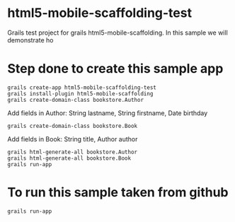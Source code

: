 html5-mobile-scaffolding-test
=============================

Grails test project for grails html5-mobile-scaffolding. In this sample we will demonstrate ho

Step done to create this sample app
===================================

	grails create-app html5-mobile-scaffolding-test
	grails install-plugin html5-mobile-scaffolding
	grails create-domain-class bookstore.Author

Add fields in Author: String lastname, String firstname, Date birthday

	grails create-domain-class bookstore.Book

Add fields in Book: String title, Author author

	grails html-generate-all bookstore.Author
	grails html-generate-all bookstore.Book
	grails run-app

To run this sample taken from github
====================================	
	
	grails run-app
